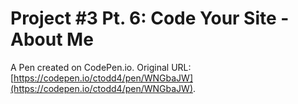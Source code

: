 # Project #3 Pt. 6: Code Your Site - About Me

A Pen created on CodePen.io. Original URL: [https://codepen.io/ctodd4/pen/WNGbaJW](https://codepen.io/ctodd4/pen/WNGbaJW).


